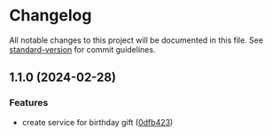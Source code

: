 # Changelog

All notable changes to this project will be documented in this file. See [standard-version](https://github.com/conventional-changelog/standard-version) for commit guidelines.

## 1.1.0 (2024-02-28)


### Features

* create service for birthday gift ([0dfb423](https://github.com/achwanyusuf/suryatest/commit/0dfb423861fd814d684693339506a9af9d76fc6f))
